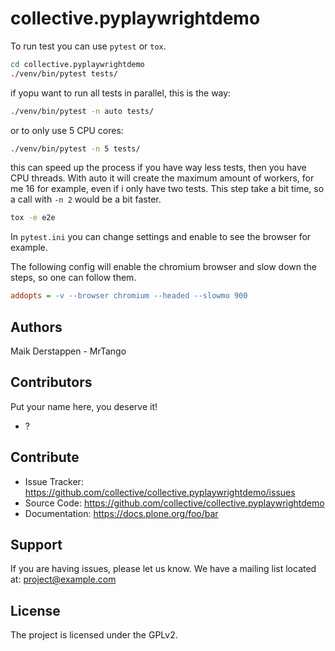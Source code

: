collective.pyplaywrightdemo
===========================

To run test you can use `pytest` or `tox`.

```sh
cd collective.pyplaywrightdemo
./venv/bin/pytest tests/
```

if yopu want to run all tests in parallel, this is the way:

```sh
./venv/bin/pytest -n auto tests/

```

or to only use 5 CPU cores:

```sh
./venv/bin/pytest -n 5 tests/

```

this can speed up the process if you have way less tests, then you have CPU threads.
With auto it will create the maximum amount of workers, for me 16 for example, even if i only have two tests.
This step take a bit time, so a call with `-n 2` would be a bit faster.


```sh
tox -e e2e
```

In `pytest.ini` you can change settings and enable to see the browser for example.

The following config will enable the chromium browser and slow down the steps, so one can follow them.

```ini
addopts = -v --browser chromium --headed --slowmo 900
```


Authors
-------

Maik Derstappen - MrTango


Contributors
------------

Put your name here, you deserve it!

- ?


Contribute
----------

- Issue Tracker: https://github.com/collective/collective.pyplaywrightdemo/issues
- Source Code: https://github.com/collective/collective.pyplaywrightdemo
- Documentation: https://docs.plone.org/foo/bar


Support
-------

If you are having issues, please let us know.
We have a mailing list located at: project@example.com


License
-------

The project is licensed under the GPLv2.
